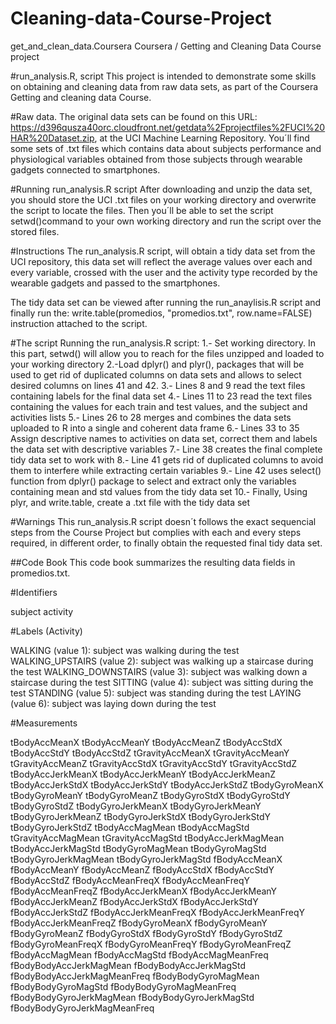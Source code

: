 # Cleaning-data-Course-Project
get_and_clean_data.Coursera
Coursera / Getting and Cleaning Data Course project

#run_analysis.R, script
This project is intended to demonstrate some skills on obtaining and cleaning data from raw data sets, as part of the Coursera Getting and cleaning data Course.

#Raw data.
The original data sets can be found on this URL: https://d396qusza40orc.cloudfront.net/getdata%2Fprojectfiles%2FUCI%20HAR%20Dataset.zip, at the UCI Machine Learning Repository. You´ll find some sets of .txt files which contains data about subjects performance and physiological variables obtained from those subjects through wearable gadgets connected to smartphones.

#Running run_analysis.R script
After downloading and unzip the data set, you should store the UCI .txt files on your working directory and overwrite the script to locate the files. Then you´ll be able to set the script setwd()command to your own working directory and run the script over the stored files.

#Instructions
The run_analysis.R script, will obtain a tidy data set from the UCI repository, this data set will reflect the average values over each and every variable, crossed with the user and the activity type recorded by the wearable gadgets and passed to the smartphones.

The tidy data set can be viewed after running the run_anaylisis.R script and finally run the: write.table(promedios, "promedios.txt", row.name=FALSE) instruction attached to the script.

#The script
Running the run_analysis.R script: 1.- Set working directory. In this part, setwd() will allow you to reach for the files unzipped and loaded to your working directory 2.-Load dplyr() and plyr(), packages that will be used to get rid of duplicated columns on data sets and allows to select desired columns on lines 41 and 42. 3.- Lines 8 and 9 read the text files containing labels for the final data set 4.- Lines 11 to 23 read the text files containing the values for each train and test values, and the subject and activities lists 5.- Lines 26 to 28 merges and combines the data sets uploaded to R into a single and coherent data frame 6.- Lines 33 to 35 Assign descriptive names to activities on data set, correct them and labels the data set with descriptive variables 7.- Line 38 creates the final complete tidy data set to work with 8.- Line 41 gets rid of duplicated columns to avoid them to interfere while extracting certain variables 9.- Line 42 uses select() function from dplyr() package to select and extract only the variables containing mean and std values from the tidy data set 10.- Finally, Using plyr, and write.table, create a .txt file with the tidy data set

#Warnings
This run_analysis.R script doesn´t follows the exact sequencial steps from the Course Project but complies with each and every steps required, in different order, to finally obtain the requested final tidy data set.

##Code Book
This code book summarizes the resulting data fields in promedios.txt.

#Identifiers

subject 
activity 

#Labels (Activity)

WALKING (value 1): subject was walking during the test
WALKING_UPSTAIRS (value 2): subject was walking up a staircase during the test
WALKING_DOWNSTAIRS (value 3): subject was walking down a staircase during the test
SITTING (value 4): subject was sitting during the test
STANDING (value 5): subject was standing during the test
LAYING (value 6): subject was laying down during the test

#Measurements

tBodyAccMeanX
tBodyAccMeanY
tBodyAccMeanZ
tBodyAccStdX
tBodyAccStdY
tBodyAccStdZ
tGravityAccMeanX
tGravityAccMeanY
tGravityAccMeanZ
tGravityAccStdX
tGravityAccStdY
tGravityAccStdZ
tBodyAccJerkMeanX
tBodyAccJerkMeanY
tBodyAccJerkMeanZ
tBodyAccJerkStdX
tBodyAccJerkStdY
tBodyAccJerkStdZ
tBodyGyroMeanX
tBodyGyroMeanY
tBodyGyroMeanZ
tBodyGyroStdX
tBodyGyroStdY
tBodyGyroStdZ
tBodyGyroJerkMeanX
tBodyGyroJerkMeanY
tBodyGyroJerkMeanZ
tBodyGyroJerkStdX
tBodyGyroJerkStdY
tBodyGyroJerkStdZ
tBodyAccMagMean
tBodyAccMagStd
tGravityAccMagMean
tGravityAccMagStd
tBodyAccJerkMagMean
tBodyAccJerkMagStd
tBodyGyroMagMean
tBodyGyroMagStd
tBodyGyroJerkMagMean
tBodyGyroJerkMagStd
fBodyAccMeanX
fBodyAccMeanY
fBodyAccMeanZ
fBodyAccStdX
fBodyAccStdY
fBodyAccStdZ
fBodyAccMeanFreqX
fBodyAccMeanFreqY
fBodyAccMeanFreqZ
fBodyAccJerkMeanX
fBodyAccJerkMeanY
fBodyAccJerkMeanZ
fBodyAccJerkStdX
fBodyAccJerkStdY
fBodyAccJerkStdZ
fBodyAccJerkMeanFreqX
fBodyAccJerkMeanFreqY
fBodyAccJerkMeanFreqZ
fBodyGyroMeanX
fBodyGyroMeanY
fBodyGyroMeanZ
fBodyGyroStdX
fBodyGyroStdY
fBodyGyroStdZ
fBodyGyroMeanFreqX
fBodyGyroMeanFreqY
fBodyGyroMeanFreqZ
fBodyAccMagMean
fBodyAccMagStd
fBodyAccMagMeanFreq
fBodyBodyAccJerkMagMean
fBodyBodyAccJerkMagStd
fBodyBodyAccJerkMagMeanFreq
fBodyBodyGyroMagMean
fBodyBodyGyroMagStd
fBodyBodyGyroMagMeanFreq
fBodyBodyGyroJerkMagMean
fBodyBodyGyroJerkMagStd
fBodyBodyGyroJerkMagMeanFreq
